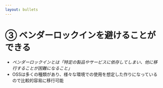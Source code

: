 ```yaml
---
layout: bullets
---
```


# ③ ベンダーロックインを避けることができる

<div class="h-10" />

- <i>ベンダーロックインとは「特定の製品やサービスに依存してしまい、他に移行することが困難になること」</i>
- OSSは多くの種類があり、様々な環境での使用を想定した作りになっているので比較的容易に移行可能
